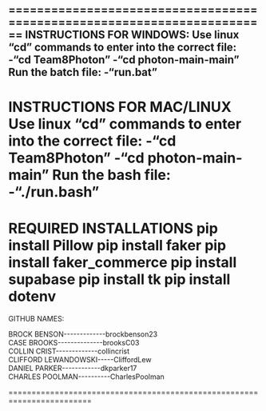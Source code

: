========================================================================
INSTRUCTIONS FOR WINDOWS:
Use linux “cd” commands to enter into the correct file:
     -“cd Team8Photon”
     -“cd photon-main-main”
Run the batch file:
     -“run.bat”
------------------------------------------------------------------------
INSTRUCTIONS FOR MAC/LINUX
Use linux “cd” commands to enter into the correct file:
     -“cd Team8Photon”
     -“cd photon-main-main”
Run the bash file:
     -“./run.bash”
========================================================================
REQUIRED INSTALLATIONS
pip install Pillow
pip install faker
pip install faker_commerce
pip install supabase
pip install tk
pip install dotenv
========================================================================
GITHUB NAMES:

BROCK BENSON-------------brockbenson23  
CASE BROOKS--------------brooksC03      
COLLIN CRIST-------------collincrist    
CLIFFORD LEWANDOWSKI-----CliffordLew    
DANIEL PARKER------------dkparker17     
CHARLES POOLMAN----------CharlesPoolman 

========================================================================
